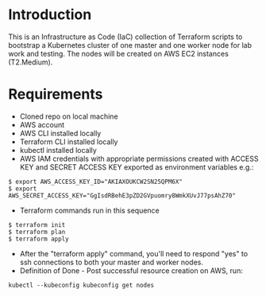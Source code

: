 # Introduction
This is an Infrastructure as Code (IaC) collection of Terraform scripts to bootstrap a Kubernetes cluster of one master and one worker node for lab work and testing. The nodes will be created on AWS EC2 instances (T2.Medium).

# Requirements
* Cloned repo on local machine
* AWS account
* AWS CLI installed locally
* Terraform CLI installed locally
* kubectl installed locally
* AWS IAM credentials with appropriate permissions created with ACCESS KEY and SECRET ACCESS KEY exported as environment variables e.g.:
````
$ export AWS_ACCESS_KEY_ID="AKIAXOUKCW2SN25QPM6X"
$ export AWS_SECRET_ACCESS_KEY="GgIsdRBehE3pZD2GVpuomry8WmkXUvJ77psAhZ70"
````
* Terraform commands run in this sequence
````
$ terraform init
$ terraform plan
$ terraform apply
````
* After the "terraform apply" command, you'll need to respond "yes" to ssh connections to both your master and worker nodes.
* Definition of Done - Post successful resource creation on AWS, run:
````
kubectl --kubeconfig kubeconfig get nodes
````

